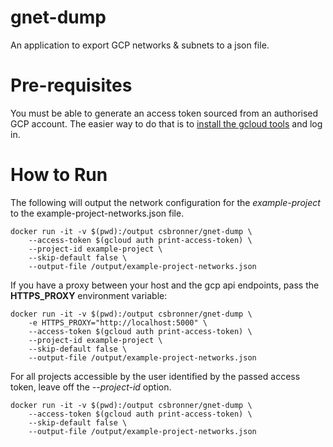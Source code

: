 # gnet-dump

An application to export GCP networks & subnets to a json file.

# Pre-requisites

You must be able to generate an access token sourced from an authorised GCP account. The easier way to do that is to [install the gcloud tools](https://cloud.google.com/sdk/docs/quickstarts) and log in.

# How to Run

The following will output the network configuration for the _example-project_ to the example-project-networks.json file.

```
docker run -it -v $(pwd):/output csbronner/gnet-dump \
    --access-token $(gcloud auth print-access-token) \
    --project-id example-project \
    --skip-default false \
    --output-file /output/example-project-networks.json
```

If you have a proxy between your host and the gcp api endpoints, pass the __HTTPS_PROXY__ environment variable:

```
docker run -it -v $(pwd):/output csbronner/gnet-dump \
    -e HTTPS_PROXY="http://localhost:5000" \
    --access-token $(gcloud auth print-access-token) \
    --project-id example-project \
    --skip-default false \
    --output-file /output/example-project-networks.json
```

For all projects accessible by the user identified by the passed access token, leave off the _--project-id_ option.

```
docker run -it -v $(pwd):/output csbronner/gnet-dump \
    --access-token $(gcloud auth print-access-token) \
    --skip-default false \
    --output-file /output/example-project-networks.json
```
